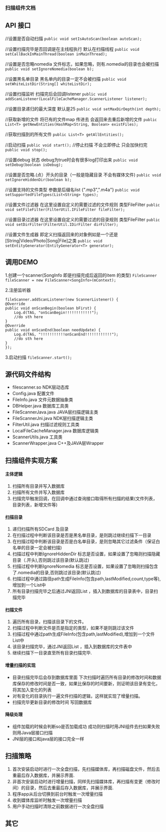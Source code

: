 ### 扫描组件文档 ###

## API 接口 ##
 //设置是否自动扫描 
`public void setIsAutoScan(boolean autoScan);`

 //设置扫描完毕是否回调是在主线程执行 默认在扫描线程 
`public void setCallBackInMainThread(boolean inMainThread);`

 //设置是否忽略nomedia 文件标志，如果忽略，则有.nomedia的目录也会被扫描 
`public void setIgnoreNomedia(boolean b);`

 //设置黑名单目录 黑名单内的目录一定不会被扫描 
`public void setWhiteListDir(String[] whiteListDir);`

 //设置扫描监听 扫描完后会回调listener 
`public void addScanListener(LocalFileCacheManager.ScannerListener listener);`

 //设置目录递归的最大深度 默认是25 
`public void setMaxDirDepth(int depth);`

 //获取新增的文件 将已有的文件map 传进去 会返回来去重后新增的文件 
`public List<T> getNewEntities(HashMap<String, Boolean> existFiles);`

 //获取扫描到的所有文件 
`public List<T> getAllEntities();`

 //启动扫描 
`public void start();`
 //停止扫描 不会立即停止 只会加快扫完 
`public void stop();`

 //设置debug 状态 debug为true时会有很多log打印出来 
`public void setDebug(boolean isDebug);`

 //设置是否忽略.(点）开头的目录（一般是隐藏目录 不会有媒体文件) 
`public void setIgnoreHiddenDir(boolean b);`

 //设置支持的文件类型 参数是后缀名list {".mp3",".m4a"} 
`public void setSupportedFileTypes(List<String> types);`

 //设置文件过滤器 在这里设置自定义的需要过滤的文件规则 类型FileFilter 
`public void setFileFilter(FilterUtil.IFileFilter fileFilter);`

 //设置目录过滤器 在这里设置自定义的需要过滤的目录规则 类型FileFilter 
`public void setDirFilter(FilterUtil.IDirFilter dirFilter);`

 //设置文件生成器 即定义扫描返回来的对象例如是一个还是[String|Video/Photo|Song|File]之类 
`public void setEntityGenerator(EntityGenerator<T> generator);`

## 调用DEMO ##
1.创建一个scanner(SongInfo 即是扫描完成后返回的item 的类型)
`FileScanner fileScanner = new FileScanner<SongInfo>(mContext);`

2.注册监听器

    fileScanner.addScanListener(new ScannerListener() { 
    @Override
    public void onScanBegin(boolean bFirst) {
        Log.d(TAG, "onScanBegin!!!!!!!!!!!!");
        //do sth here 
    }
    @Override
    public void onScanEnd(boolean needUpdate) {
        Log.d(TAG, "!!!!!!!!!!!onScanEnd!!!!!!!!!!!!");
        //do sth here 
    }
    });
3.启动扫描
`fileScanner.start();`

## 源代码文件结构 ##
* filescanner.so NDK层动态库
* Config.java 配置文件
* FileInfo.java 文件元数据抽象类
* DBHelper.java 数据库工具类
* FileScannerJava.java JAVA层扫描逻辑主类
* FileScannerJni.java NDK层扫描逻辑主类
* FilterUtil.java 扫描过滤规则工具类
* LocalFileCacheManager.java 数据库逻辑类
* ScannerUtils.java 工具类
* ScannerWrapper.java C++及JAVA层Wrapper

## 扫描组件实现方案 ##

#### 主体逻辑 ####
1. 扫描所有目录并写入数据库
2. 扫描所有文件并写入数据库
3. 扫描完毕触发回调，在回调中通过查询接口取得所有扫描的结果(文件列表，目录列表，新增文件等)

#### 扫描目录 ####
1. 递归扫描所有SDCard 及目录
2. 在扫描过程中判断该目录是否是黑名单目录，是则跳过继续扫描下一目录
3. 在扫描过程中判断该目录是否是白名单目录，是则忽略其它过滤条件（保证白名单的目录一定会被扫描)
4. 扫描过程中判断IgnoreHiddenDir 标志是否设置，如果设置了忽略则扫描隐藏目录（.开头),否则跳过该目录(默认跳过)
5. 扫描过程中判断IgnoreNomedia 标志是否设置，如果设置了忽略则扫描包含了.nomedia的目录,否则跳过该目录(默认跳过)
6. 扫描过程中通过路径path生成FileInfo(包含path,lastModified,count,type等),增加到一个List中
7. 所有目录扫描完毕之后通过JNI返回List<FileInfo> ，插入到数据库的目录表中，目录扫描完毕

#### 扫描文件 ####
1. 遍历所有目录，扫描该目录下的文件。
2. 扫描过程中判断文件是否是指定的类型，如果不是则跳过该文件
3. 扫描过程中通过path生成FileInfo(包含path,lastModified),增加到一个文件List中
4. 该目录扫描完毕，通过JNI返回List<FileInfo> ，插入到数据库的文件表中
5. 继续扫描下一目录直至所有目录扫描完毕.

#### 增量扫描的实现 ####
* 目录扫描完毕后会存到数据库里面 下次扫描时遍历所有目录的修改时间和数据库保存的修改时间是否一致，如果比保存的时间要新，则证明该目录有变化，将其加入变化的列表
* 对有变化的目录执行一遍文件扫描的逻辑，这样就实现了增量扫描。
* 扫描完毕更新目录的修改时间 写回数据库

#### 降级处理 ####
* 组件加载的时候会判断so是否加载成功 成功则扫描时用JNI组件去扫如果失败则用Java层接口扫描
* JNI层的接口和java层的接口完全一样

## 扫描策略 ##
1. 首次安装启动时进行一次全盘扫描，先扫描媒体库，再扫描磁盘文件，然后去重最后存入数据库，并展示界面.
2. 非首次安装启动时进行增量扫描，同样先扫描媒体库，再扫描有变更（修改时间）的目录，然后去重最后存入数据库，并展示界面.
3. 程序app从后台切换到前台时触发一次增量扫描
4. 收到媒体库监听时触发一次增量扫描
5. 用户手动扫描时清除之前数据进行一次全盘扫描

## 其它 ##


